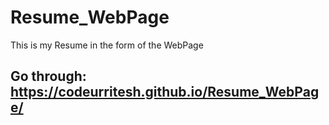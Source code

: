 # Resume_WebPage
This is my Resume in the form of the WebPage
## Go through: https://codeurritesh.github.io/Resume_WebPage/
